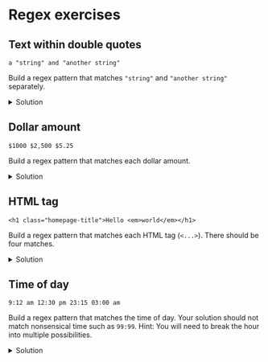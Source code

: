 # Regex exercises

## Text within double quotes

```
a "string" and "another string"
```

Build a regex pattern that matches `"string"` and `"another string"`
separately.

<details>
<summary>Solution</summary>
<br>

```
"[^"]*"
```
</details>

## Dollar amount

```
$1000 $2,500 $5.25
```

Build a regex pattern that matches each dollar amount.

<details>
<summary>Solution</summary>
<br>

```
\$\d+(,|\.)?\d+
```
</details>

## HTML tag

```
<h1 class="homepage-title">Hello <em>world</em></h1>
```

Build a regex pattern that matches each HTML tag (`<...>`). There should
be four matches.

<details>
<summary>Solution</summary>
<br>

```
<\/?\w+([^>]+)?>
```
</details>

## Time of day

```
9:12 am 12:30 pm 23:15 03:00 am
```

Build a regex pattern that matches the time of day. Your solution
should not match nonsensical time such as `99:99`. Hint: You will
need to break the hour into multiple possibilities.

<details>
<summary>Solution</summary>
<br>

```
\b([0-2][0-9]|[1-9]):([0-5][0-9])( (am|pm))?
```
</details>